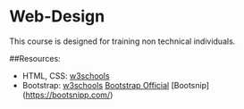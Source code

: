 # Web-Design
This course is designed for training non technical individuals.

##Resources: 
- HTML, CSS: [w3schools](https://www.w3schools.com/html/default.asp) 
- Bootstrap: [w3schools](https://www.w3schools.com/bootstrap5/index.php) [Bootstrap Official](https://getbootstrap.com/) [Bootsnip] (https://bootsnipp.com/)